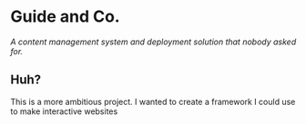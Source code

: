 # Guide and Co.

_A content management system and deployment solution that nobody asked for._

## Huh?

This is a more ambitious project. I wanted to create a framework I could use to
make interactive websites
